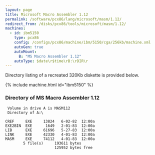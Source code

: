 ```yaml
---
layout: page
title: Microsoft Macro Assembler 1.12
permalink: /software/pcx86/lang/microsoft/masm/1.12/
redirect_from: /disks/pcx86/tools/microsoft/masm/1.12/
machines:
  - id: ibm5150
    type: pcx86
    config: /configs/pcx86/machine/ibm/5150/cga/256kb/machine.xml
    autoGen: true
    autoMount:
      B: "MS Macro Assembler 1.12"
    autoType: $date\r$time\rB:\rDIR\r
---
```


Directory listing of a recreated 320Kb diskette is provided below.

{% include machine.html id="ibm5150" %}

### Directory of MS Macro Assembler 1.12

     Volume in drive A is MASM112
     Directory of A:\

    CREF     EXE     13824   6-02-82  12:00a
    EXE2BIN  EXE      1649   2-01-83  12:00a
    LIB      EXE     61696   5-27-83  12:00a
    LINK     EXE     42330   4-01-83  12:00a
    MASM     EXE     74112   4-01-83  12:00a
            5 file(s)     193611 bytes
                          125952 bytes free
